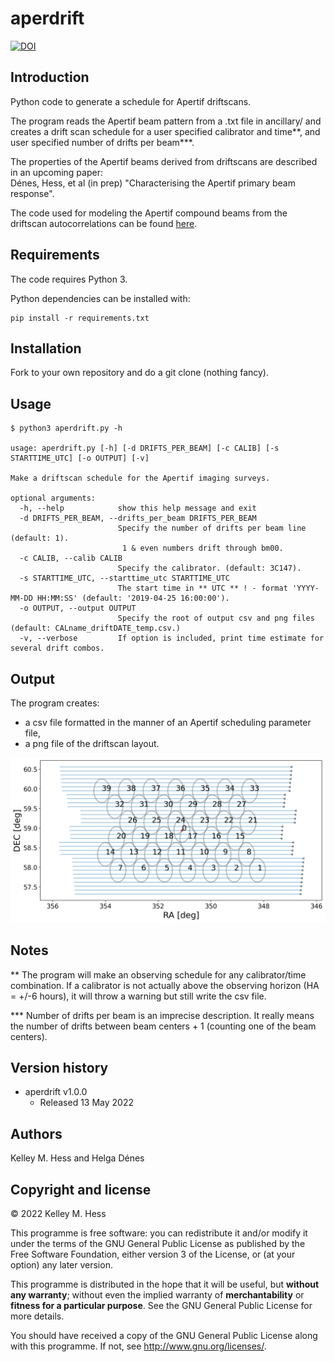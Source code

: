 aperdrift
===========
[![DOI](https://zenodo.org/badge/182954402.svg)](https://zenodo.org/badge/latestdoi/182954402)

Introduction
------------
Python code to generate a schedule for Apertif driftscans.

The program reads the Apertif beam pattern from a .txt file in ancillary/ and creates a drift scan schedule for a user specified calibrator and time**, and user specified number of drifts per beam***.

The properties of the Apertif beams derived from driftscans are described in an upcoming paper: \
Dénes, Hess, et al (in prep) "Characterising the Apertif primary beam response".

The code used for modeling the Apertif compound beams from the driftscan autocorrelations can be found [here](https://github.com/helgadenes/aperPB). 

Requirements
------------
The code requires Python 3.

Python dependencies can be installed with: 

 ```
 pip install -r requirements.txt
 ```
 
Installation
------------

Fork to your own repository and do a git clone (nothing fancy).

Usage
-----
```
$ python3 aperdrift.py -h

usage: aperdrift.py [-h] [-d DRIFTS_PER_BEAM] [-c CALIB] [-s STARTTIME_UTC] [-o OUTPUT] [-v]

Make a driftscan schedule for the Apertif imaging surveys.

optional arguments:
  -h, --help            show this help message and exit
  -d DRIFTS_PER_BEAM, --drifts_per_beam DRIFTS_PER_BEAM
                        Specify the number of drifts per beam line (default: 1).
                         1 & even numbers drift through bm00.
  -c CALIB, --calib CALIB
                        Specify the calibrator. (default: 3C147).
  -s STARTTIME_UTC, --starttime_utc STARTTIME_UTC
                        The start time in ** UTC ** ! - format 'YYYY-MM-DD HH:MM:SS' (default: '2019-04-25 16:00:00').
  -o OUTPUT, --output OUTPUT
                        Specify the root of output csv and png files (default: CALname_driftDATE_temp.csv.)
  -v, --verbose         If option is included, print time estimate for several drift combos.

```

Output
------
The program creates:
* a csv file formatted in the manner of an Apertif scheduling parameter file,
* a png file of the driftscan layout.

![](ancillary/CasA_driftscan.png)

Notes
-----
** The program will make an observing schedule for any calibrator/time combination.  If a calibrator is not actually above the observing horizon (HA = +/-6 hours), it will throw a warning but still write the csv file.

*** Number of drifts per beam is an imprecise description.  It really means the number of drifts between beam centers + 1 (counting one of the beam centers). 

Version history
---------------
* aperdrift v1.0.0
  * Released 13 May 2022
  
Authors
-------
Kelley M. Hess and Helga Dénes

Copyright and license
---------------------

© 2022 Kelley M. Hess

This programme is free software: you can redistribute it and/or modify it 
under the terms of the GNU General Public License as published by the Free 
Software Foundation, either version 3 of the License, or (at your option) any 
later version.

This programme is distributed in the hope that it will be useful, but **without 
any warranty**; without even the implied warranty of **merchantability** or **fitness 
for a particular purpose**. See the GNU General Public License for more details.

You should have received a copy of the GNU General Public License along with 
this programme. If not, see http://www.gnu.org/licenses/.

